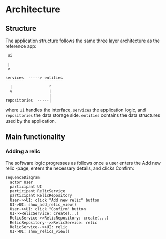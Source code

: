 # Architecture

## Structure

The application structure follows the same three layer architecture as the reference app:

```
 ui

 |
 v

services  -----> entities

  |                ^
  v                |
                   |
repositories  -----|
```

where `ui` handles the interface, `services` the application logic, and `repositories` the data storage side. `entities` contains the data structures used by the application.

## Main functionality

### Adding a relic

The software logic progresses as follows once a user enters the Add new relic -page, enters the necessary details, and clicks Confirm:

```mermaid
sequenceDiagram
  actor User
  participant UI
  participant RelicService
  participant RelicRepository
  User->>UI: click "Add new relic" button
  UI->UI: show_add_relic_view()
  User->>UI: click "Confirm" button
  UI->>RelicService: create(...)
  RelicService->>RelicRepository: create(...)
  RelicRepository-->>RelicService: relic
  RelicService-->>UI: relic
  UI->UI: show_relics_view()
```
